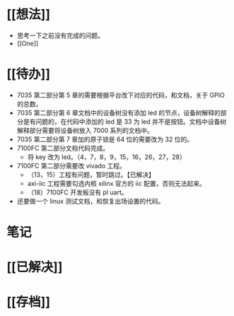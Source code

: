 # [[想法]]
- 思考一下之前没有完成的问题。
- [[One]]

# [[待办]]
- 7035 第二部分第 5 章的需要根据平台改下对应的代码，和文档，关于 GPIO 的总数。
- 7035 第二部分第 6 章文档中的设备树没有添加 led 的节点，设备树解释的部分是有问题的，在代码中添加的 led 是 33 为 led 并不是按钮。文档中设备树解释部分需要将设备树放入 7000 系列的文档中。
- 7035 第二部分第 7 章加的原子锁是 64 位的需要改为 32 位的。
- 7100FC 第二部分文档代码完成。
	- 将 key 改为 led。（4，7，8，9，15，16，26，27，28）
- 7100FC 第二部分需要改 vivado 工程。
	- （13，15）工程有问题，暂时跳过。【已解决】
	- axi-iic 工程需要勾选内核 xilinx 官方的 iic 配置，否则无法起来。
	- （18）7100FC 开发板没有 pl uart。
- 还要做一个 linux 测试文档，和恢复出场设置的代码。

# 笔记

# [[已解决]]

# [[存档]]